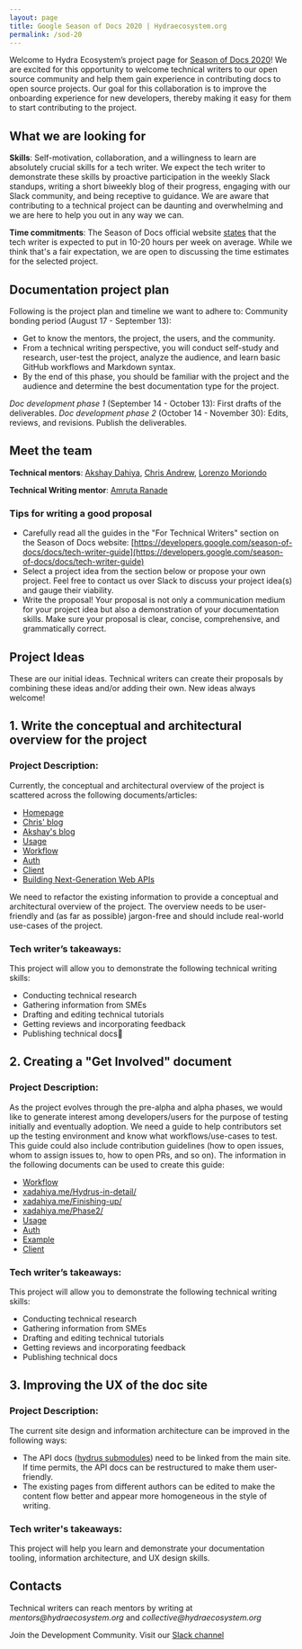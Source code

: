 ```yaml
---
layout: page
title: Google Season of Docs 2020 | Hydraecosystem.org
permalink: /sod-20
---
```


Welcome to Hydra Ecosystem’s project page for  [Season of Docs 2020](https://developers.google.com/season-of-docs)!
We are excited for this opportunity to welcome technical writers to our open source community and help them gain experience in contributing docs to open source projects. 
Our goal for this collaboration is to improve the onboarding experience for new developers, thereby making it easy for them to start contributing to the project.

## What we are looking for
**Skills**: Self-motivation, collaboration, and a willingness to learn are absolutely crucial skills for a tech writer. We expect the tech writer to demonstrate these skills by proactive participation in the weekly Slack standups, writing a short biweekly blog of their progress, engaging with our Slack community, and being receptive to guidance. We are aware that contributing to a technical project can be daunting and overwhelming and we are here to help you out in any way we can.

**Time commitments**: The Season of Docs official website [states](https://developers.google.com/season-of-docs/docs/faq#how_much_time_does_participation_take) that the tech writer is expected to put in 10-20 hours per week on average. While we think that's a fair expectation, we are open to discussing the time estimates for the selected project.

## Documentation project plan
Following is the project plan and timeline we want to adhere to:
Community bonding period (August 17 - September 13):
- Get to know the mentors, the project, the users, and the community.
- From a technical writing perspective, you will conduct self-study and research, user-test the project, analyze the audience, and learn basic GitHub workflows and Markdown syntax.
- By the end of this phase, you should be familiar with the project and the audience and determine the best documentation type for the project.

*Doc development phase 1* (September 14 - October 13):
First drafts of the deliverables.
*Doc development phase 2* (October 14 - November 30):
Edits, reviews, and revisions. Publish the deliverables.

## Meet the team
**Technical mentors**: [Akshay Dahiya](https://www.linkedin.com/in/xadahiya/), [Chris Andrew](https://www.linkedin.com/in/chrizandr/), [Lorenzo Moriondo](https://www.linkedin.com/in/lorenzomoriondo/)

**Technical Writing mentor**: [Amruta Ranade](https://www.linkedin.com/in/amrutaranade/)

### Tips for writing a good proposal
- Carefully read all the guides in the "For Technical Writers" section on the Season of Docs website: [https://developers.google.com/season-of-docs/docs/tech-writer-guide](https://developers.google.com/season-of-docs/docs/tech-writer-guide)
- Select a project idea from the section below or propose your own project. Feel free to contact us over Slack to discuss your project idea(s) and gauge their viability.
- Write the proposal! Your proposal is not only a communication medium for your project idea but also a demonstration of your documentation skills. Make sure your proposal is clear, concise, comprehensive, and grammatically correct.


## Project Ideas

These are our initial ideas. Technical writers can create their proposals by combining these ideas and/or adding their own. New ideas always welcome!

## 1. Write the conceptual and architectural overview for the project

### Project Description:

Currently, the conceptual and architectural overview of the project is scattered across the following documents/articles:

- [Homepage](https://www.hydraecosystem.org/00-Home)
- [Chris' blog](https://gsocchrizandr.wordpress.com/the-book-of-hydrus/)
- [Akshay's blog](https://www.xadahiya.me/Hydrus-in-detail/)
- [Usage](https://www.hydraecosystem.org/01-Usage)
- [Workflow](https://www.hydraecosystem.org/Workflow)
- [Auth](https://www.hydraecosystem.org/Auth)
- [Client](https://www.hydraecosystem.org/heracles_explained)
- [Building Next-Generation Web APIs](https://youtu.be/tRTD2W4W8G4)

We need to refactor the existing information to provide a conceptual and architectural overview of the project. The overview needs to be user-friendly and (as far as possible) jargon-free and should include real-world use-cases of the project. 

### Tech writer’s takeaways:

This project will allow you to demonstrate the following technical writing skills:

- Conducting technical research
- Gathering information from SMEs
- Drafting and editing technical tutorials
- Getting reviews and incorporating feedback
- Publishing technical docs


## 2. Creating a "Get Involved" document

### Project Description:

As the project evolves through the pre-alpha and alpha phases, we would like to generate interest among developers/users for the purpose of testing initially and eventually adoption. We need a guide to help contributors set up the testing environment and know what workflows/use-cases to test. This guide could also include contribution guidelines (how to open issues, whom to assign issues to, how to open PRs, and so on).
The information in the following documents can be used to create this guide:

- [Workflow](https://www.hydraecosystem.org/Workflow)
- [xadahiya.me/Hydrus-in-detail/](https://www.xadahiya.me/Hydrus-in-detail/)
- [xadahiya.me/Finishing-up/](https://www.xadahiya.me/Finishing-up/)
- [xadahiya.me/Phase2/](https://www.xadahiya.me/Phase2/)
- [Usage](https://www.hydraecosystem.org/01-Usage)
- [Auth](https://www.hydraecosystem.org/Auth)
- [Example](https://www.hydraecosystem.org/Example)
- [Client](https://www.hydraecosystem.org/heracles_explained)

### Tech writer’s takeaways:

This project will allow you to demonstrate the following technical writing skills:

- Conducting technical research
- Gathering information from SMEs
- Drafting and editing technical tutorials
- Getting reviews and incorporating feedback
- Publishing technical docs

## 3. Improving the UX of the doc site 

### Project Description:

The current site design and information architecture can be improved in the following ways:

- The API docs ([hydrus submodules](https://hydrus.readthedocs.io/en/latest/hydrus.html#submodules)) need to be linked from the main site. If time permits, the API docs can be restructured to make them user-friendly.
- The existing pages from different authors can be edited to make the content flow better and appear more homogeneous in the style of writing. 

### Tech writer's takeaways:
This project will help you learn and demonstrate your documentation tooling, information architecture, and UX design skills.

## Contacts

Technical writers can reach mentors by writing at _mentors@hydraecosystem.org_ and _collective@hydraecosystem.org_

Join the Development Community. Visit our [Slack channel](https://join.slack.com/t/hydraecosystem/shared_invite/enQtNzI1NzAzNzUxMTg3LWJlMDU1MjI5YzNlYTIyZDVkODllN2ZlNjk1MjQzN2RiYzcxNzE4OGM2MzlkZTI5Y2JhNGQ3NmFlZWIxN2I1ZTg)
